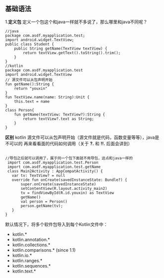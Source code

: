 ## 基础语法
1.**定义包** 定义一个包这个和java一样就不多说了，那么哪里和java不同呢？
```
//java
package com.asdf.myapplication.test;
import android.widget.TextView;
public class Student {
    public String getName(TextView textView) {
        return textView.getText().toString().trim();
    }
}
//kotlin
package com.asdf.myapplication.test
import android.widget.TextView
// 源文件可以从包声明开始
fun getName():String {
    return "youxin"
}
fun TextView.name(name: String):Unit {
    this.text = name
}
class Person{
    fun getName(textView: TextView?):String {
        return textView?.text as String;
    }
}
```

 **区别** kotlin 源文件可以从包声明开始（源文件就是代码，函数变量等等），java是不可以的
 再来看看面的代码如何调用（关于 **?.** 和 **!!.** 后面会讲到）
 
 
 ```

 //导包之后就可以调用了，属于同一个包下面就不用导包，这点和java一样的
  import com.asdf.myapplication.test.Person
  import com.asdf.myapplication.test.getName
  class Main2Activity : AppCompatActivity() {
    var tv: TextView? = null
    override fun onCreate(savedInstanceState: Bundle?) {
        super.onCreate(savedInstanceState)
        setContentView(R.layout.activity_main2)
        tv = findViewById(R.id.youxin) as TextView
        getName()
        val person = Person()
        person.getName(tv);
    }
}
```

默认情况下，将多个软件包导入到每个Kotlin文件中：
- kotlin.*
- kotlin.annotation.*
- kotlin.collections.*
- kotlin.comparisons.* (since 1.1)
- kotlin.io.*
- kotlin.ranges.*
- kotlin.sequences.*
- kotlin.text.*

 


 

  
  

 
